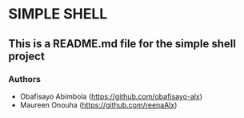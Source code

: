 # SIMPLE SHELL

## This is a README.md file for the simple shell project

### Authors
- Obafisayo Abimbola (https://github.com/obafisayo-alx)
- Maureen Onouha (https://github.com/reenaAlx)


